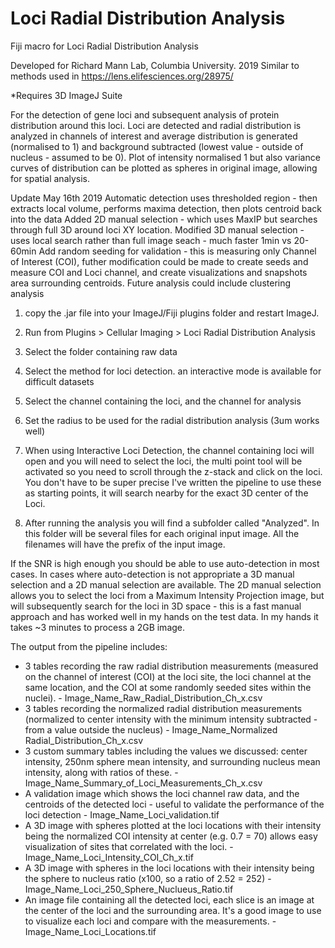 # Loci Radial Distribution Analysis
 
Fiji macro for Loci Radial Distribution Analysis

Developed for Richard Mann Lab, Columbia University. 2019
Similar to methods used in https://lens.elifesciences.org/28975/

*Requires 3D ImageJ Suite
 
For the detection of gene loci and subsequent analysis of protein distribution around this loci.
Loci are detected and radial distribution is analyzed in channels of interest and average distribution is generated (normalised to 1) and background subtracted (lowest value - outside of nucleus - assumed to be 0). Plot of intensity normalised 1 but also variance curves of distribution can be plotted as spheres in original image, allowing for spatial analysis.

Update May 16th 2019
Automatic detection uses thresholded region - then extracts local volume, performs maxima detection, then plots centroid back into the data
Added 2D manual selection - which uses MaxIP but searches through full 3D around loci XY location.
Modified 3D manual selection - uses local search rather than full image seach - much faster 1min vs 20-60min
Add random seeding for validation - this is measuring only Channel of Interest (COI), futher modification could be made to create seeds and measure COI and Loci channel, and create visualizations and snapshots area surrounding centroids. Future analysis could include clustering analysis


1. copy the .jar file into your ImageJ/Fiji plugins folder and restart ImageJ.
2. Run from Plugins > Cellular Imaging > Loci Radial Distribution Analysis
3. Select the folder containing raw data
4. Select the method for loci detection. an interactive mode is available for difficult datasets
5. Select the channel containing the loci, and the channel for analysis
6. Set the radius to be used for the radial distribution analysis (3um works well)

7. When using Interactive Loci Detection, the channel containing loci will open and you will need to select the loci, the multi point tool will be activated so you need to scroll through the z-stack and click on the loci. You don't have to be super precise I've written the pipeline to use these as starting points, it will search nearby for the exact 3D center of the Loci.

8. After running the analysis you will find a subfolder called "Analyzed". In this folder will be several files for each original input image. All the filenames will have the prefix of the input image.

If the SNR is high enough you should be able to use auto-detection in most cases. In cases where auto-detection is not appropriate a 3D manual selection and a 2D manual selection are available. The 2D manual selection allows you to select the loci from a Maximum Intensity Projection image, but will subsequently search for the loci in 3D space - this is a fast manual approach and has worked well in my hands on the test data. In my hands it takes ~3 minutes to process a 2GB image.

The output from the pipeline includes:
- 3 tables recording the raw radial distribution measurements (measured on the channel of interest (COI) at the loci site, the loci channel at the same location, and the COI at some randomly seeded sites within the nuclei). - Image_Name_Raw_Radial_Distribution_Ch_x.csv
- 3 tables recording the normalized radial distribution measurements (normalized to center intensity with the minimum intensity subtracted - from a value outside the nucleus) - Image_Name_Normalized Radial_Distribution_Ch_x.csv
- 3 custom summary tables including the values we discussed: center intensity, 250nm sphere mean intensity, and surrounding nucleus mean intensity, along with ratios of these. -	Image_Name_Summary_of_Loci_Measurements_Ch_x.csv
- A validation image which shows the loci channel raw data, and the centroids of the detected loci - useful to validate the performance of the loci detection - 	Image_Name_Loci_validation.tif
- A 3D image with spheres plotted at the loci locations with their intensity being the normalized COI intensity at center (e.g. 0.7 = 70) allows easy visualization of sites that correlated with the loci. -Image_Name_Loci_Intensity_COI_Ch_x.tif
- A 3D image with spheres in the loci locations with their intensity being the sphere to nucleus ratio (x100, so a ratio of 2.52 = 252) - Image_Name_Loci_250_Sphere_Nuclueus_Ratio.tif
- An image file containing all the detected loci, each slice is an image at the center of the loci and the surrounding area. It's a good image to use to visualize each loci and compare with the measurements. - Image_Name_Loci_Locations.tif
